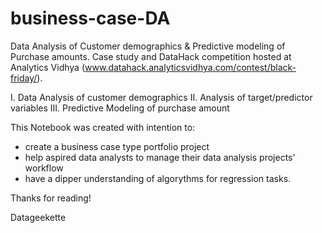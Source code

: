 # business-case-DA
Data Analysis of Customer demographics &amp; Predictive modeling of Purchase amounts. 
Case study and DataHack competition hosted at Analytics Vidhya (www.datahack.analyticsvidhya.com/contest/black-friday/).

I. Data Analysis of customer demographics
II. Analysis of target/predictor variables
III. Predictive Modeling of purchase amount

This Notebook was created with intention to:
- create a business case type portfolio project
- help aspired data analysts to manage their data analysis projects' workflow
- have a dipper understanding of algorythms for regression tasks.

Thanks for reading!

Datageekette
